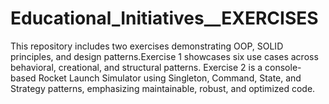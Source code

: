 # Educational_Initiatives__EXERCISES
This repository includes two exercises demonstrating OOP, SOLID principles, and design patterns.Exercise 1 showcases six use cases across behavioral, creational, and structural patterns. Exercise 2 is a console-based Rocket Launch Simulator using Singleton, Command, State, and Strategy patterns, emphasizing maintainable, robust, and optimized code.
